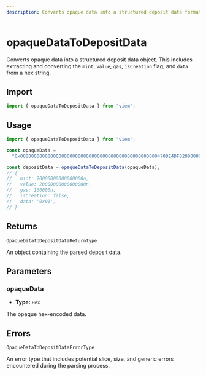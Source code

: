 ```yaml
---
description: Converts opaque data into a structured deposit data format.
---
```


# opaqueDataToDepositData

Converts opaque data into a structured deposit data object. This includes extracting and converting the `mint`, `value`, `gas`, `isCreation` flag, and `data` from a hex string.

## Import

```ts
import { opaqueDataToDepositData } from "viem";
```

## Usage

```ts
import { opaqueDataToDepositData } from "viem";

const opaqueData =
  "0x00000000000000000000000000000000000000000000000000470DE4DF82000000000000000000000000000000000000000000000000000000470DE4DF82000000000000000186A00001";

const depositData = opaqueDataToDepositData(opaqueData);
// {
//   mint: 20000000000000000n,
//   value: 20000000000000000n,
//   gas: 100000n,
//   isCreation: false,
//   data: '0x01',
// }
```

## Returns

`OpaqueDataToDepositDataReturnType`

An object containing the parsed deposit data.

## Parameters

### opaqueData

- **Type:** `Hex`

The opaque hex-encoded data.

## Errors

`OpaqueDataToDepositDataErrorType`

An error type that includes potential slice, size, and generic errors encountered during the parsing process.

